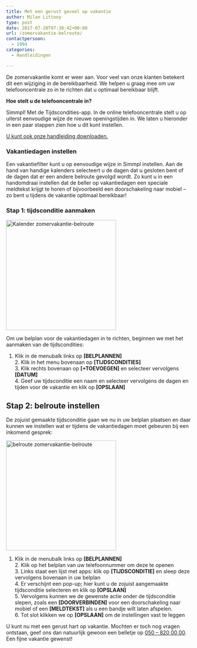 ```yaml
---
title: Met een gerust gevoel op vakantie
author: Milan Littooy
type: post
date: 2017-07-20T07:38:42+00:00
url: /zomervakantie-belroute/
contactpersoon:
  - 1994
categories:
  - Handleidingen

---
```

De zomervakantie komt er weer aan. Voor veel van onze klanten betekent dit een wijziging in de bereikbaarheid. We helpen u graag mee om uw telefooncentrale zo in te richten dat u optimaal bereikbaar blijft.

<!--more-->

**Hoe stelt u de telefooncentrale in?**

Simmpl! Met de Tijdscondities-app. In de online telefooncentrale stelt u op uiterst eenvoudige wijze de nieuwe openingstijden in. We laten u hieronder in een paar stappen zien hoe u dit kunt instellen.

<a href="https://www.simmpl.nl/downloads/Simmpl_handleiding_vakantie-instelling-telefooncentrale.pdf" target="_blank">U kunt ook onze handleiding downloaden.</a>

### Vakantiedagen instellen

Een vakantiefilter kunt u op eenvoudige wijze in Simmpl instellen. Aan de hand van handige kalenders selecteert u de dagen dat u gesloten bent of de dagen dat er een andere belroute gevolgd wordt. Zo kunt u in een handomdraai instellen dat de beller op vakantiedagen een speciale meldtekst krijgt te horen of bijvoorbeeld een doorschakeling naar mobiel – zo bent u tijdens de vakantie optimaal bereikbaar!

### Stap 1: tijdsconditie aanmaken

<img class="alignleft size-full wp-image-825" src="https://res.cloudinary.com/callvoip/image/upload/v1556647042/Kalender.png" alt="Kalender zomervakantie-belroute" width="300" height="300" /></a>

Om uw belplan voor de vakantiedagen in te richten, beginnen we met het aanmaken van de tijdscondities:

1. Klik in de menubalk links op <strong>[BELPLANNEN]</strong><br /> 2. Klik in het menu bovenaan op <strong>[TIJDSCONDITIES]</strong><br /> 3. Klik rechts bovenaan op <strong>[+TOEVOEGEN]</strong> en selecteer vervolgens <strong>[DATUM]</strong><br /> 4. Geef uw tijdsconditie een naam en selecteer vervolgens de dagen en tijden voor de vakantie en klik op <strong>[OPSLAAN]</strong>


## Stap 2: belroute instellen
De zojuist gemaakte tijdsconditie gaan we nu in uw belplan plaatsen en daar kunnen we instellen wat er tijdens de vakantiedagen moet gebeuren bij een inkomend gesprek:

<img class="alignleft size-full wp-image-825" src="https://res.cloudinary.com/callvoip/image/upload/v1556647042/Belroute.png" alt="belroute zomervakantie-belroute" width="300" height="300" /></a>

1. Klik in de menubalk links op <strong>[BELPLANNEN]</strong><br /> 2. Klik op het belplan van uw telefoonnummer om deze te openen<br /> 3. Links staat een lijst met apps: klik op <strong>[TIJDSCONDITIE]</strong> en sleep deze vervolgens bovenaan in uw belplan<br /> 4. Er verschijnt een pop-up; hier kunt u de zojuist aangemaakte tijdsconditie selecteren en klik op <strong>[OPSLAAN]</strong><br /> 5. Vervolgens kunnen we de gewenste actie onder de tijdsconditie slepen, zoals een <strong>[DOORVERBINDEN]</strong> voor een doorschakeling naar mobiel of een <strong>[MELDTEKST]</strong> als u een bandje wilt laten afspelen.<br /> 6. Tot slot klikken we op <strong>[OPSLAAN]</strong> om de instellingen vast te leggen

U kunt nu met een gerust hart op vakantie. Mochten er toch nog vragen ontstaan, geef ons dan natuurlijk gewoon een belletje op <a href="tel:+31508200000">050 – 820 00 00</a>. Een fijne vakantie gewenst!